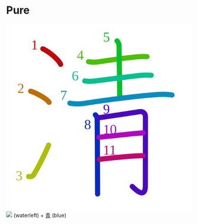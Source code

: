 # Pure
![清](../kanji-colorize/6e05.svg)
![](http://www.kanjidamage.com/assets/radsmall/water-4770d222295684a6fc1b8e8cec486da119e1bcc2eac91d06622b4671e0098359.jpg) (waterleft) + [青](青.md) (blue)